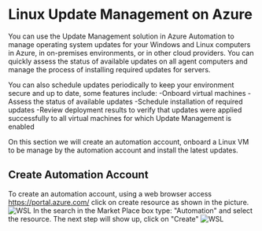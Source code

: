 Linux Update Management on Azure
==========================================
You can use the Update Management solution in Azure Automation to manage operating system updates for your Windows and Linux computers in Azure, in on-premises environments, or in other cloud providers. You can quickly assess the status of available updates on all agent computers and manage the process of installing required updates for servers.

You can also schedule updates periodically to keep your environment secure and up to date, some features include: 
-Onboard virtual machines
-Assess the status of available updates
-Schedule installation of required updates
-Review deployment results to verify that updates were applied successfully to all virtual machines for which Update Management is enabled

On this section we will create an automation account, onboard a Linux VM to be manage by the automation account and install the latest updates. 

Create Automation Account
--------------------------------
To create an automation account, using a web browser access https://portal.azure.com/ click on create resource as shown in the picture. 
![WSL](/images/updates/create-resource.jpg)
In the search in the Market Place box type: "Automation" and select the resource. The next step will show up, click on "Create"
![WSL](/images/updates/create-automation-account.JPG)
